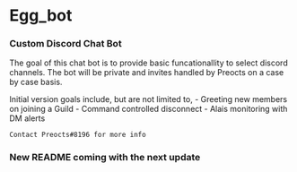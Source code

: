 # Egg_bot
### Custom Discord Chat Bot

The goal of this chat bot is to provide basic funcationallity to
select discord channels.  The bot will be private and invites handled
by Preocts on a case by case basis.

Initial version goals include, but are not limited to,
    - Greeting new members on joining a Guild
    - Command controlled disconnect
    - Alais monitoring with DM alerts
    
    Contact Preocts#8196 for more info

### New README coming with the next update

